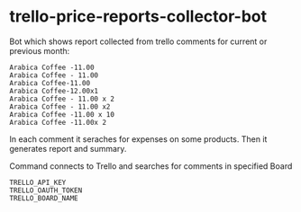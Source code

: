 # trello-price-reports-collector-bot

Bot which shows report collected from trello comments for current or previous month:

```
Arabica Coffee -11.00
Arabica Coffee - 11.00
Arabica Coffee-11.00
Arabica Coffee-12.00x1
Arabica Coffee - 11.00 x 2
Arabica Coffee - 11.00 x2
Arabica Coffee -11.00 x 10
Arabica Coffee -11.00x 2
```

In each comment it seraches for expenses on some products. Then it generates report and summary.

Command connects to Trello and searches for comments in specified Board

```
TRELLO_API_KEY
TRELLO_OAUTH_TOKEN
TRELLO_BOARD_NAME
```
